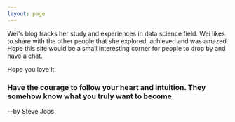 ```yaml
---
layout: page
---
```


Wei's blog tracks her study and experiences in data science field. Wei likes to share with the other people that she explored, achieved and was amazed. Hope this site would be a small interesting corner for people to drop by and have a chat.

Hope you love it!





### Have the courage to follow your heart and intuition. They somehow know what you truly want to become.
--by Steve Jobs

